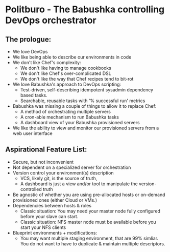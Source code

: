 Politburo - The Babushka controlling DevOps orchestrator
========================================================

The prologue:
-------------

* We love DevOps
* We like being able to describe our environments in code
* We don't like Chef's complexity:
  * We don't like having to manage cookbooks
  * We don't like Chef's over-complicated DSL 
  * We don't like the way that Chef recipes tend to bit-rot
* We love Babushka's approach to DevOps scripting:
  * Test-driven, self-describing idempotent sysadmin dependency based tasks.
  * Searchable, reusable tasks with '% successful run' metrics
* Babushka was missing a couple of things to allow it to replace Chef:
  * A method of orchestrating multiple servers
  * A cron-able mechanism to run Babushka tasks
  * A dashboard view of your Babushka provisioned servers
* We like the ability to view and monitor our provisioned servers from a web user interface

Aspirational Feature List:
--------------------------

* Secure, but not inconvenient
* Not dependent on a specialized server for orchestration
* Version control your environment(s) description
  * VCS, likely git, is the source of truth, 
  * A dashboard is just a view and/or tool to manipulate the version-controlled truth
* Be agnostic of whether you are using pre-allocated hosts or on-demand provisioned ones (either Cloud or VMs.)
* Dependencies between hosts & roles 
  * Classic situation: You may need your master node fully configured before your slave can start.
  * Classic situation: NFS master node must be available before you start your NFS clients
* Blueprint environments + modifications:
  * You may want multiple staging environment, that are 99% simliar. You do not want to have to duplicate & maintain multiple descriptors.
